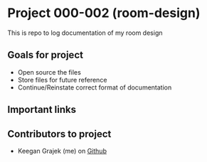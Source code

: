 # Project 000-002 (room-design)

This is repo to log documentation of my room design

## Goals for project

- Open source the files
- Store files for future reference
- Continue/Reinstate correct format of documentation

## Important links

## Contributors to project
- Keegan Grajek (me) on [Github](https://github.com/Keegangrajek)
